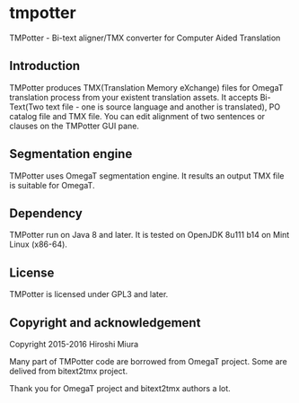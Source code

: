 # tmpotter
TMPotter -  Bi-text aligner/TMX converter for Computer Aided Translation

## Introduction

TMPotter produces TMX(Translation Memory eXchange) files for OmegaT translation process from your existent translation assets.
It accepts Bi-Text(Two text file - one is source language and another is translated), PO catalog file and TMX file.
You can edit alignment of two sentences or clauses on the TMPotter GUI pane.

## Segmentation engine

TMPotter uses OmegaT segmentation engine. It results an output TMX file is suitable for OmegaT.

## Dependency

TMPotter run on Java 8 and later. It is tested on OpenJDK 8u111 b14 on Mint Linux (x86-64).

## License

TMPotter is licensed under GPL3 and later.

## Copyright and acknowledgement

Copyright 2015-2016 Hiroshi Miura

Many part of TMPotter code are borrowed from OmegaT project.
Some are delived from bitext2tmx project.

Thank you for OmegaT project and bitext2tmx authors a lot.
